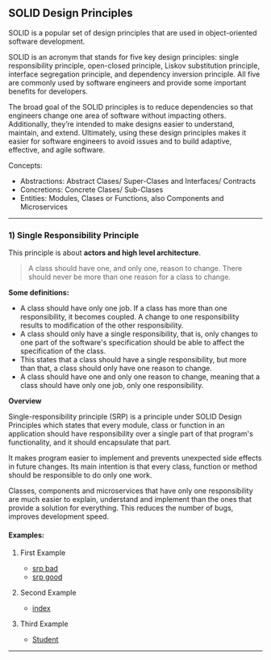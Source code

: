 ## SOLID Design Principles

SOLID is a popular set of design principles that are used in object-oriented software development. 

SOLID is an acronym that stands for five key design principles: single responsibility principle, open-closed principle, Liskov substitution principle, interface segregation principle, and dependency inversion principle. All five are commonly used by software engineers and provide some important benefits for developers.

The broad goal of the SOLID principles is to reduce dependencies so that engineers change one area of software without impacting others. Additionally, they’re intended to make designs easier to understand, maintain, and extend. Ultimately, using these design principles makes it easier for software engineers to avoid issues and to build adaptive, effective, and agile software.

Concepts:
+ Abstractions: Abstract Clases/ Super-Clases and Interfaces/ Contracts
+ Concretions: Concrete Clases/ Sub-Clases
+ Entities: Modules, Clases or Functions, also Components and Microservices

<hr />

### 1) Single Responsibility Principle
This principle is about **actors and high level architecture**.
> A class should have one, and only one, reason to change.
> There should never be more than one reason for a class to change.

**Some definitions:**

+ A class should have only one job.  If a class has more than one responsibility, it becomes coupled.  A change to one responsibility results to modification of the other responsibility.
+ A class should only have a single responsibility, that is, only changes to one part of the software's specification should be able to affect the specification of the class.
+ This states that a class should have a single responsibility, but more than that, a class should only have one reason to change.
+ A class should have one and only one reason to change, meaning that a class should have only one job, only one responsibility.

**Overview**

Single-responsibility principle (SRP) is a principle under SOLID Design Principles which states that every module, class
or function in an application should have responsibility over a single part of that program's functionality, and it
should encapsulate that part.

It makes program easier to implement and prevents unexpected side effects in future changes. Its main intention is that
every class, function or method should be responsible to do only one work.

Classes, components and microservices that have only one responsibility are much easier to explain, understand and
implement than the ones that provide a solution for everything. This reduces the number of bugs, improves
development speed.

#### Examples:
1. First Example
   - [srp bad](1-Single-Responsibility-Principle/1-Example/srp-bad.php)
   - [srp good](1-Single-Responsibility-Principle/1-Example/srp-good.php)

2. Second Example
   - [index](1-Single-Responsibility-Principle/2-Example/index.php)

3. Third Example
    - [Student](1-Single-Responsibility-Principle/3-Example/Refactoring/Student.php)

<hr />

